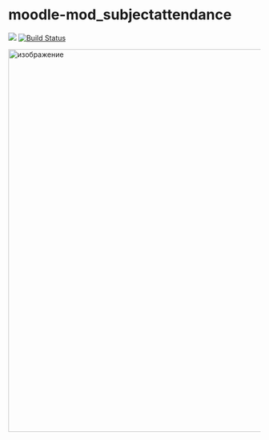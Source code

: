 # moodle-mod_subjectattendance

[![](https://img.shields.io/github/v/release/Snickser/moodle-mod_subjectattendance.svg)](https://github.com/Snickser/moodle-mod_subjectattendance/releases)
[![Build Status](https://github.com/Snickser/moodle-mod_subjectattendance/actions/workflows/moodle-ci.yml/badge.svg)](https://github.com/Snickser/moodle-mod_subjectattendance/actions/workflows/moodle-ci.yml)

<img width="1053" height="764" alt="изображение" src="https://github.com/user-attachments/assets/515e4f0b-fd6c-46ff-bcfd-1f18728eee55" />
